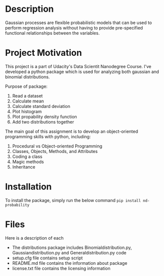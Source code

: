 # Description

Gaussian processes are flexible probabilistic models that can be used to perform regression analysis without having to provide pre-specified functional relationships between the variables.

# Project Motivation

This project is a part of Udacity's Data Scientit Nanodegree Course. 
I've developed a python package which is used for analyzing both gaussian and binomial distributions.

Purpose of package:

1. Read a dataset
2. Calculate mean
3. Calculate standard deviation
4. Plot histogram
5. Plot propability density function
6. Add two distributions together

The main goal of this assignment is to develop an object-oriented programming skills with python, including:

1. Procedural vs Object-oriented Programming
2. Classes, Objects, Methods, and Attributes
3. Coding a class
4. Magic methods
5. Inheritance

# Installation

To install the package, simply run the below command
`pip install nd-probability`

# Files

Here is a description of each
- The distributions package includes Binomialdistribution.py, Gaussiandistribution.py and Generaldistribution.py code
- setup.cfg file contains setup script
- README.md file contains the information about package
- license.txt file contains the licensing information
